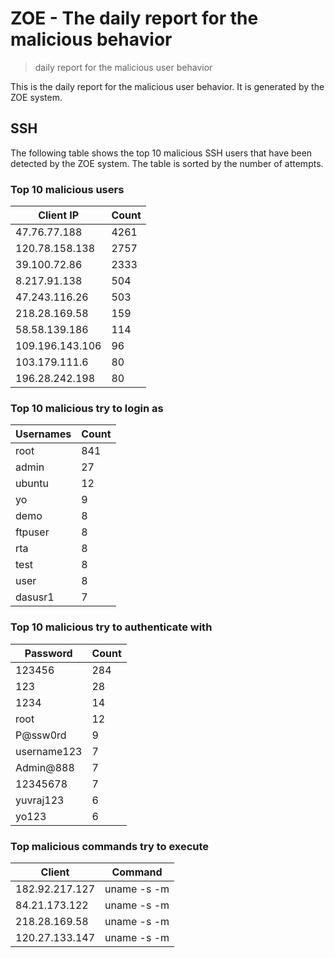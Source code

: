 # ZOE - The daily report for the malicious behavior

> daily report for the malicious user behavior

This is the daily report for the malicious user behavior. It is generated by the ZOE system.

## SSH

The following table shows the top 10 malicious SSH users that have been detected by the ZOE
system. The table is sorted by the number of attempts.

### Top 10 malicious users

| Client IP | Count    |
|-----------|----------|
| 47.76.77.188 | 4261 |
| 120.78.158.138 | 2757 |
| 39.100.72.86 | 2333 |
| 8.217.91.138 | 504 |
| 47.243.116.26 | 503 |
| 218.28.169.58 | 159 |
| 58.58.139.186 | 114 |
| 109.196.143.106 | 96 |
| 103.179.111.6 | 80 |
| 196.28.242.198 | 80 |

### Top 10 malicious try to login as

| Usernames | Count    |
|-----------|----------|
| root | 841 |
| admin | 27 |
| ubuntu | 12 |
| yo | 9 |
| demo | 8 |
| ftpuser | 8 |
| rta | 8 |
| test | 8 |
| user | 8 |
| dasusr1 | 7 |

### Top 10 malicious try to authenticate with

| Password | Count    |
|-----------|----------|
| 123456 | 284 |
| 123 | 28 |
| 1234 | 14 |
| root | 12 |
| P@ssw0rd | 9 |
| username123 | 7 |
| Admin@888 | 7 |
| 12345678 | 7 |
| yuvraj123 | 6 |
| yo123 | 6 |

### Top malicious commands try to execute

| Client | Command |
|--------|---------|
| 182.92.217.127 | uname -s -m |
| 84.21.173.122 | uname -s -m |
| 218.28.169.58 | uname -s -m |
| 120.27.133.147 | uname -s -m |
